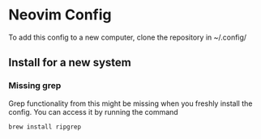 # Neovim Config

To add this config to a new computer, clone the repository in ~/.config/

## Install for a new system

### Missing grep

Grep functionality from this might be missing when you freshly install the config.
You can access it by running the command

```bash
brew install ripgrep
```
